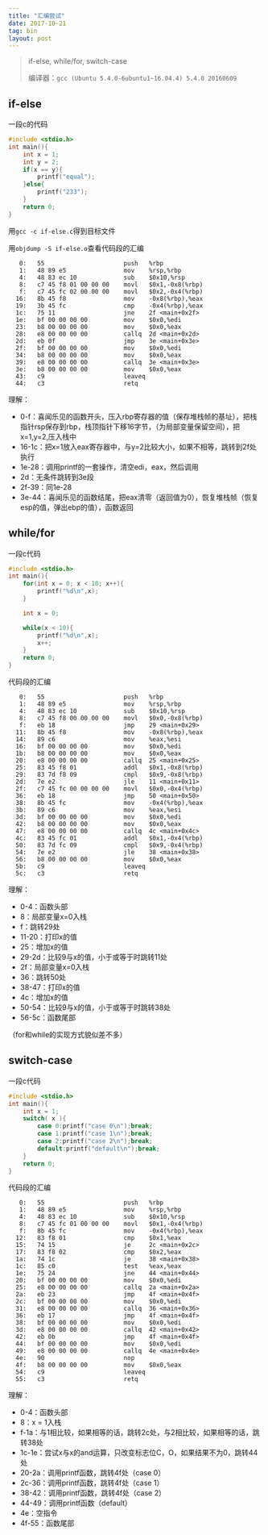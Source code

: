 ```yaml
---
title: "汇编尝试"
date: 2017-10-21
tag: bin
layout: post
---
```


> if-else, while/for, switch-case
>
> 编译器：`gcc (Ubuntu 5.4.0-6ubuntu1~16.04.4) 5.4.0 20160609`


## if-else
一段c的代码
```c
#include <stdio.h>
int main(){
	int x = 1;
	int y = 2;
	if(x == y){
		printf("equal");
	}else{
		printf("233");
	}
	return 0;
}
```
用`gcc -c if-else.c`得到目标文件

用`objdump -S if-else.o`查看代码段的汇编

```
   0:	55                   	push   %rbp
   1:	48 89 e5             	mov    %rsp,%rbp
   4:	48 83 ec 10          	sub    $0x10,%rsp
   8:	c7 45 f8 01 00 00 00 	movl   $0x1,-0x8(%rbp)
   f:	c7 45 fc 02 00 00 00 	movl   $0x2,-0x4(%rbp)
  16:	8b 45 f8             	mov    -0x8(%rbp),%eax
  19:	3b 45 fc             	cmp    -0x4(%rbp),%eax
  1c:	75 11                	jne    2f <main+0x2f>
  1e:	bf 00 00 00 00       	mov    $0x0,%edi
  23:	b8 00 00 00 00       	mov    $0x0,%eax
  28:	e8 00 00 00 00       	callq  2d <main+0x2d>
  2d:	eb 0f                	jmp    3e <main+0x3e>
  2f:	bf 00 00 00 00       	mov    $0x0,%edi
  34:	b8 00 00 00 00       	mov    $0x0,%eax
  39:	e8 00 00 00 00       	callq  3e <main+0x3e>
  3e:	b8 00 00 00 00       	mov    $0x0,%eax
  43:	c9                   	leaveq 
  44:	c3                   	retq   
```

理解：

- 0-f：喜闻乐见的函数开头，压入rbp寄存器的值（保存堆栈帧的基址），把栈指针rsp保存到rbp，栈顶指针下移16字节，（为局部变量保留空间），把x=1,y=2,压入栈中
- 16-1c：把x=1放入eax寄存器中，与y=2比较大小，如果不相等，跳转到2f处执行
- 1e-28：调用printf的一套操作，清空edi，eax，然后调用
- 2d：无条件跳转到3e段
- 2f-39：同1e-28
- 3e-44：喜闻乐见的函数结尾，把eax清零（返回值为0），恢复堆栈帧（恢复esp的值，弹出ebp的值），函数返回

## while/for
一段c代码

```c
#include <stdio.h>
int main(){
	for(int x = 0; x < 10; x++){
		printf("%d\n",x);
	}

	int x = 0;

	while(x < 10){
		printf("%d\n",x);
		x++;
	}
	return 0;
}
```

代码段的汇编

```
   0:	55                   	push   %rbp
   1:	48 89 e5             	mov    %rsp,%rbp
   4:	48 83 ec 10          	sub    $0x10,%rsp
   8:	c7 45 f8 00 00 00 00 	movl   $0x0,-0x8(%rbp)
   f:	eb 18                	jmp    29 <main+0x29>
  11:	8b 45 f8             	mov    -0x8(%rbp),%eax
  14:	89 c6                	mov    %eax,%esi
  16:	bf 00 00 00 00       	mov    $0x0,%edi
  1b:	b8 00 00 00 00       	mov    $0x0,%eax
  20:	e8 00 00 00 00       	callq  25 <main+0x25>
  25:	83 45 f8 01          	addl   $0x1,-0x8(%rbp)
  29:	83 7d f8 09          	cmpl   $0x9,-0x8(%rbp)
  2d:	7e e2                	jle    11 <main+0x11>
  2f:	c7 45 fc 00 00 00 00 	movl   $0x0,-0x4(%rbp)
  36:	eb 18                	jmp    50 <main+0x50>
  38:	8b 45 fc             	mov    -0x4(%rbp),%eax
  3b:	89 c6                	mov    %eax,%esi
  3d:	bf 00 00 00 00       	mov    $0x0,%edi
  42:	b8 00 00 00 00       	mov    $0x0,%eax
  47:	e8 00 00 00 00       	callq  4c <main+0x4c>
  4c:	83 45 fc 01          	addl   $0x1,-0x4(%rbp)
  50:	83 7d fc 09          	cmpl   $0x9,-0x4(%rbp)
  54:	7e e2                	jle    38 <main+0x38>
  56:	b8 00 00 00 00       	mov    $0x0,%eax
  5b:	c9                   	leaveq 
  5c:	c3                   	retq   
```

理解：
- 0-4：函数头部
- 8：局部变量x=0入栈
- f：跳转29处
- 11-20：打印x的值
- 25：增加x的值
- 29-2d：比较9与x的值，小于或等于时跳转11处
- 2f：局部变量x=0入栈
- 36：跳转50处
- 38-47：打印x的值
- 4c：增加x的值
- 50-54：比较9与x的值，小于或等于时跳转38处
- 56-5c：函数尾部

（for和while的实现方式貌似差不多）

## switch-case
一段c代码
```c
#include <stdio.h>
int main(){
	int x = 1;
	switch( x ){
		case 0:printf("case 0\n");break;
		case 1:printf("case 1\n");break;
		case 2:printf("case 2\n");break;
		default:printf("default\n");break;
	}
	return 0;
}
```

代码段的汇编
```
   0:	55                   	push   %rbp
   1:	48 89 e5             	mov    %rsp,%rbp
   4:	48 83 ec 10          	sub    $0x10,%rsp
   8:	c7 45 fc 01 00 00 00 	movl   $0x1,-0x4(%rbp)
   f:	8b 45 fc             	mov    -0x4(%rbp),%eax
  12:	83 f8 01             	cmp    $0x1,%eax
  15:	74 15                	je     2c <main+0x2c>
  17:	83 f8 02             	cmp    $0x2,%eax
  1a:	74 1c                	je     38 <main+0x38>
  1c:	85 c0                	test   %eax,%eax
  1e:	75 24                	jne    44 <main+0x44>
  20:	bf 00 00 00 00       	mov    $0x0,%edi
  25:	e8 00 00 00 00       	callq  2a <main+0x2a>
  2a:	eb 23                	jmp    4f <main+0x4f>
  2c:	bf 00 00 00 00       	mov    $0x0,%edi
  31:	e8 00 00 00 00       	callq  36 <main+0x36>
  36:	eb 17                	jmp    4f <main+0x4f>
  38:	bf 00 00 00 00       	mov    $0x0,%edi
  3d:	e8 00 00 00 00       	callq  42 <main+0x42>
  42:	eb 0b                	jmp    4f <main+0x4f>
  44:	bf 00 00 00 00       	mov    $0x0,%edi
  49:	e8 00 00 00 00       	callq  4e <main+0x4e>
  4e:	90                   	nop
  4f:	b8 00 00 00 00       	mov    $0x0,%eax
  54:	c9                   	leaveq 
  55:	c3                   	retq   
```

理解：
- 0-4：函数头部
- 8：x = 1入栈
- f-1a：与1相比较，如果相等的话，跳转2c处，与2相比较，如果相等的话，跳转38处
- 1c-1e：尝试x与x的and运算，只改变标志位C，O，如果结果不为0，跳转44处
- 20-2a：调用printf函数，跳转4f处（case 0）
- 2c-36：调用printf函数，跳转4f处（case 1）
- 38-42：调用printf函数，跳转4f处（case 2）
- 44-49：调用printf函数（default）
- 4e：空指令
- 4f-55：函数尾部

